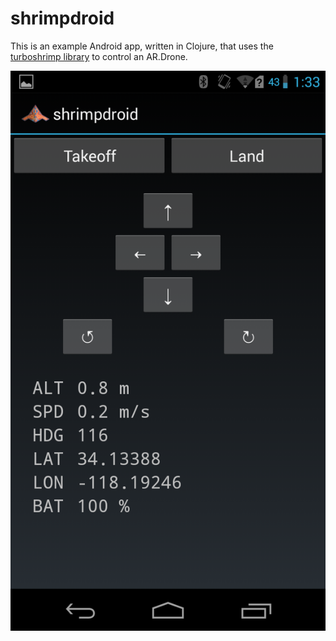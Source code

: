 # shrimpdroid

This is an example Android app, written in Clojure, that uses the
[turboshrimp library](https://github.com/wiseman/turboshrimp) to
control an AR.Drone.

![shrimpdroid screenshot](/media/screenshots/shrimpdroid.png?raw=true "caption")
